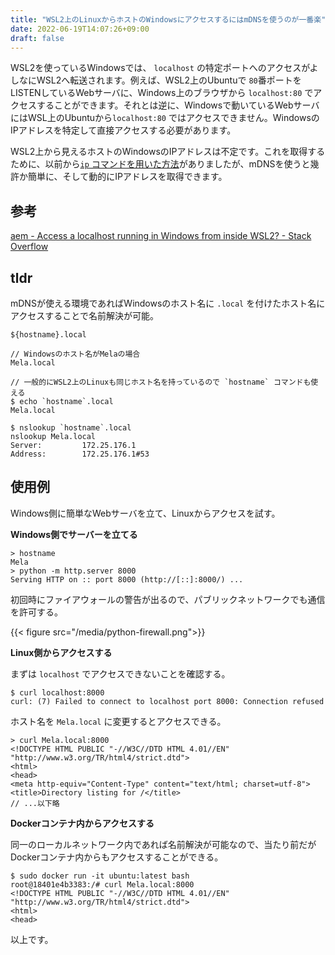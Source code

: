 ```yaml
---
title: "WSL2上のLinuxからホストのWindowsにアクセスするにはmDNSを使うのが一番楽"
date: 2022-06-19T14:07:26+09:00
draft: false
---
```


WSL2を使っているWindowsでは、 `localhost` の特定ポートへのアクセスがよしなにWSL2へ転送されます。例えば、WSL2上のUbuntuで `80`番ポートをLISTENしているWebサーバに、Windows上のブラウザから `localhost:80` でアクセスすることができます。それとは逆に、Windowsで動いているWebサーバにはWSL上のUbuntuから`localhost:80` ではアクセスできません。WindowsのIPアドレスを特定して直接アクセスする必要があります。

WSL2上から見えるホストのWindowsのIPアドレスは不定です。これを取得するために、以前から[`ip` コマンドを用いた方法](https://qiita.com/samunohito/items/019c1432161a950892be)がありましたが、mDNSを使うと幾許か簡単に、そして動的にIPアドレスを取得できます。

## 参考
[aem - Access a localhost running in Windows from inside WSL2? - Stack Overflow](https://stackoverflow.com/questions/64763147/access-a-localhost-running-in-windows-from-inside-wsl2)

## tldr
mDNSが使える環境であればWindowsのホスト名に `.local` を付けたホスト名にアクセスすることで名前解決が可能。

```shell
${hostname}.local

// Windowsのホスト名がMelaの場合
Mela.local

// 一般的にWSL2上のLinuxも同じホスト名を持っているので `hostname` コマンドも使える
$ echo `hostname`.local
Mela.local

$ nslookup `hostname`.local
nslookup Mela.local
Server:         172.25.176.1
Address:        172.25.176.1#53
```

## 使用例
Windows側に簡単なWebサーバを立て、Linuxからアクセスを試す。

**Windows側でサーバーを立てる**
```
> hostname
Mela
> python -m http.server 8000
Serving HTTP on :: port 8000 (http://[::]:8000/) ...
```

初回時にファイアウォールの警告が出るので、パブリックネットワークでも通信を許可する。

{{< figure src="/media/python-firewall.png">}}

**Linux側からアクセスする**

まずは `localhost` でアクセスできないことを確認する。
```
$ curl localhost:8000
curl: (7) Failed to connect to localhost port 8000: Connection refused
```

ホスト名を `Mela.local` に変更するとアクセスできる。
```
> curl Mela.local:8000
<!DOCTYPE HTML PUBLIC "-//W3C//DTD HTML 4.01//EN" "http://www.w3.org/TR/html4/strict.dtd">
<html>
<head>
<meta http-equiv="Content-Type" content="text/html; charset=utf-8">
<title>Directory listing for /</title>
// ...以下略
```

**Dockerコンテナ内からアクセスする**

同一のローカルネットワーク内であれば名前解決が可能なので、当たり前だがDockerコンテナ内からもアクセスすることができる。

```
$ sudo docker run -it ubuntu:latest bash
root@18401e4b3383:/# curl Mela.local:8000
<!DOCTYPE HTML PUBLIC "-//W3C//DTD HTML 4.01//EN" "http://www.w3.org/TR/html4/strict.dtd">
<html>
<head>
```

以上です。